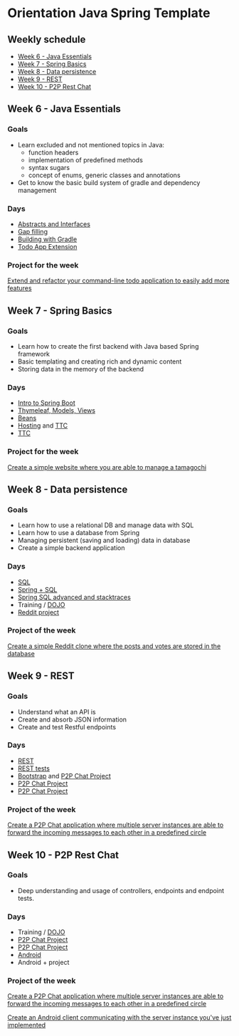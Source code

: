 # Orientation Java Spring Template

## Weekly schedule
 -  [Week 6 - Java Essentials](#week-6---java-essentials)
 -  [Week 7 - Spring Basics](#week-7---spring-basics)
 -  [Week 8 - Data persistence](#week-8---data-persistence)
 -  [Week 9 - REST](#week-9---rest)
 -  [Week 10 - P2P Rest Chat](#week-10---p2p-rest-chat)

## Week 6 - Java Essentials

### Goals
 -  Learn excluded and not mentioned topics in Java:
    - function headers
    - implementation of predefined methods
    - syntax sugars
    - concept of enums, generic classes and annotations
 -  Get to know the basic build system of gradle and dependency management

### Days
  - [Abstracts and Interfaces](https://github.com/greenfox-academy/teaching-materials/tree/master/workshop/java-interfaces)
  - [Gap filling](https://github.com/greenfox-academy/teaching-materials/tree/master/workshop/java-gap-filler-day)
  - [Building with Gradle](https://github.com/greenfox-academy/teaching-materials/tree/master/workshop/gradle-and-build)
  - [Todo App Extension](https://github.com/greenfox-academy/teaching-materials/blob/master/projects/todo-extension/java.md)

### Project for the week
[Extend and refactor your command-line todo application to easily add more features](https://github.com/greenfox-academy/teaching-materials/blob/master/projects/todo-extension/java.md)

## Week 7 - Spring Basics

### Goals
  - Learn how to create the first backend with Java based Spring framework
  - Basic templating and creating rich and dynamic content
  - Storing data in the memory of the backend

### Days
  - [Intro to Spring Boot](https://github.com/greenfox-academy/teaching-materials/tree/master/workshop/java-spring-intro)
  - [Thymeleaf, Models, Views](https://github.com/greenfox-academy/teaching-materials/tree/suvi-thymeleaf/workshop/java-thymeleaf)
  - [Beans](https://github.com/greenfox-academy/teaching-materials/tree/master/workshop/java-beans)
  - [Hosting](https://github.com/greenfox-academy/teaching-materials/tree/master/workshop/hosting) and [TTC](https://github.com/greenfox-academy/teaching-materials/tree/master/project/programmer-fox-club)
  - [TTC](https://github.com/greenfox-academy/teaching-materials/tree/master/project/programmer-fox-club)

### Project for the week
[Create a simple website where you are able to manage a tamagochi](https://github.com/greenfox-academy/teaching-materials/tree/master/project/programmer-fox-club)


## Week 8 - Data persistence

### Goals
  - Learn how to use a relational DB and manage data with SQL
  - Learn how to use a database from Spring
  - Managing persistent (saving and loading) data in database
  - Create a simple backend application

### Days
  - [SQL](https://github.com/greenfox-academy/teaching-materials/tree/master/workshop/sql-basics/1-plain)
  - [Spring + SQL](https://github.com/greenfox-academy/teaching-materials/tree/master/workshop/java-spring-jpa)
  - [Spring SQL advanced and stacktraces](https://github.com/greenfox-academy/teaching-materials/tree/master/workshop/java-jpa-advanced)
  - Training / [DOJO](https://github.com/greenfox-academy/teaching-materials/tree/master/dojo/poker-kata)
  - [Reddit project](https://github.com/greenfox-academy/teaching-materials/tree/master/project/reddit/java.md)

### Project of the week
[Create a simple Reddit clone where the posts and votes are stored in the database](https://github.com/greenfox-academy/teaching-materials/tree/master/project/reddit/java.md)


## Week 9 - REST

### Goals
  - Understand what an API is
  - Create and absorb JSON information
  - Create and test Restful endpoints

### Days
  - [REST](https://github.com/greenfox-academy/teaching-materials/blob/master/workshop/rest-backend/java.md)
  - [REST tests](https://github.com/greenfox-academy/teaching-materials/tree/master/workshop/java-spring-rest-test)
  - [Bootstrap](https://github.com/greenfox-academy/teaching-materials/tree/master/workshop/bootstrap) and [P2P Chat Project](https://github.com/greenfox-academy/teaching-materials/blob/master/project/p2p-chat/README.md)
  - [P2P Chat Project](https://github.com/greenfox-academy/teaching-materials/blob/master/project/p2p-chat/README.md)
  - [P2P Chat Project](https://github.com/greenfox-academy/teaching-materials/blob/master/project/p2p-chat/README.md)

### Project of the week
[Create a P2P Chat application where multiple server instances are able to forward the incoming messages to each other in a predefined circle](https://github.com/greenfox-academy/teaching-materials/blob/master/project/p2p-chat/README.md)

## Week 10 - P2P Rest Chat

### Goals
  - Deep understanding and usage of controllers, endpoints and endpoint tests.

### Days
  - Training / [DOJO](https://github.com/greenfox-academy/teaching-materials/tree/master/dojo/tennis-game)
  - [P2P Chat Project](https://github.com/greenfox-academy/teaching-materials/blob/master/project/p2p-chat/README.md)
  - [P2P Chat Project](https://github.com/greenfox-academy/teaching-materials/blob/master/project/p2p-chat/README.md)
  - [Android](https://github.com/greenfox-academy/teaching-materials/blob/master/workshop/android/README.md)
  - Android + project

### Project of the week
[Create a P2P Chat application where multiple server instances are able to forward the incoming messages to each other in a predefined circle](https://github.com/greenfox-academy/teaching-materials/blob/master/project/p2p-chat/README.md)

[Create an Android client communicating with the server instance you've just implemented](#)
